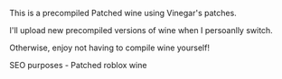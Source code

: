 This is a precompiled Patched wine using Vinegar's patches.

I'll upload new precompiled versions of wine when I persoanlly switch. 

Otherwise, enjoy not having to compile wine yourself! 

SEO purposes - Patched roblox wine



